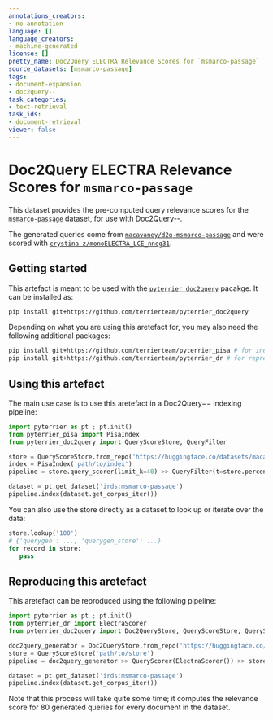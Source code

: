 ```yaml
---
annotations_creators:
- no-annotation
language: []
language_creators:
- machine-generated
license: []
pretty_name: Doc2Query ELECTRA Relevance Scores for `msmarco-passage`
source_datasets: [msmarco-passage]
tags:
- document-expansion
- doc2query--
task_categories:
- text-retrieval
task_ids:
- document-retrieval
viewer: false
---
```


# Doc2Query ELECTRA Relevance Scores for `msmarco-passage`

This dataset provides the pre-computed query relevance scores for the [`msmarco-passage`](https://ir-datasets.com/msmarco-passage) dataset,
for use with Doc2Query--.

The generated queries come from [`macavaney/d2q-msmarco-passage`](https://huggingface.co/datasets/macavaney/d2q-msmarco-passage) and
were scored with [`crystina-z/monoELECTRA_LCE_nneg31`](https://huggingface.co/crystina-z/monoELECTRA_LCE_nneg31).

## Getting started

This artefact is meant to be used with the [`pyterrier_doc2query`](https://github.com/terrierteam/pyterrier_doc2query) pacakge. It can
be installed as:

```bash
pip install git+https://github.com/terrierteam/pyterrier_doc2query
```

Depending on what you are using this aretefact for, you may also need the following additional packages:

```bash
pip install git+https://github.com/terrierteam/pyterrier_pisa # for indexing / retrieval
pip install git+https://github.com/terrierteam/pyterrier_dr # for reproducing this aretefact
```

## Using this artefact

The main use case is to use this aretefact in a Doc2Query&minus;&minus; indexing pipeline:

```python
import pyterrier as pt ; pt.init()
from pyterrier_pisa import PisaIndex
from pyterrier_doc2query import QueryScoreStore, QueryFilter

store = QueryScoreStore.from_repo('https://huggingface.co/datasets/macavaney/d2q-msmarco-passage-scores-electra')
index = PisaIndex('path/to/index')
pipeline = store.query_scorer(limit_k=40) >> QueryFilter(t=store.percentile(70)) >> index

dataset = pt.get_dataset('irds:msmarco-passage')
pipeline.index(dataset.get_corpus_iter())
```

You can also use the store directly as a dataset to look up or iterate over the data:

```python
store.lookup('100')
# {'querygen': ..., 'querygen_store': ...}
for record in store:
   pass
```

## Reproducing this aretefact

This aretefact can be reproduced using the following pipeline:

```python
import pyterrier as pt ; pt.init()
from pyterrier_dr import ElectraScorer
from pyterrier_doc2query import Doc2QueryStore, QueryScoreStore, QueryScorer

doc2query_generator = Doc2QueryStore.from_repo('https://huggingface.co/datasets/macavaney/d2q-msmarco-passage').generator()
store = QueryScoreStore('path/to/store')
pipeline = doc2query_generator >> QueryScorer(ElectraScorer()) >> store

dataset = pt.get_dataset('irds:msmarco-passage')
pipeline.index(dataset.get_corpus_iter())
```

Note that this process will take quite some time; it computes the relevance score for 80 generated queries
for every document in the dataset.
